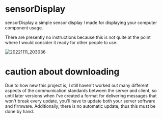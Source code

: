 # sensorDisplay
sensorDisplay a simple sensor display I made for displaying your computer component usage.

There are presently no instructions because this is not quite at the point where I would consider it ready for other people to use.

![20221111_203036](https://user-images.githubusercontent.com/66819523/201289687-f78ecff1-d936-422c-bfa9-5180658b42f0.jpg)

# caution about downloading
Due to how new this project is, I still haven't worked out many different aspects of the communication standards between the server and client, so until later versions when I've created a format for delivering messages that won't break every update, you'll have to update both your server software and firmware. Additionally, there is no automatic update, thus this must be done by hand.
